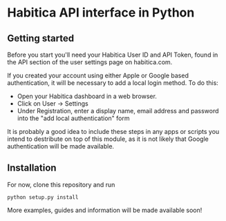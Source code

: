 # Habitica API interface in Python

## Getting started

Before you start you'll need your Habitica User ID and API Token, found in the API section of the user settings page on habitica.com.

If you created your account using either Apple or Google based authentication, it will be necessary to add a local login method. To do this:

* Open your Habitica dashboard in a web browser.
* Click on User -> Settings
* Under Registration, enter a display name, email address and password into the "add local authentication" form

It is probably a good idea to include these steps in any apps or scripts you intend to destribute on top of this module, as it is not likely that Google authentication will be made available.

## Installation

For now, clone this repository and run

```
python setup.py install
```

More examples, guides and information will be made available soon!
